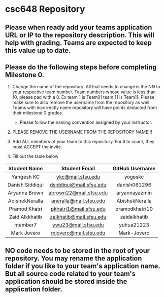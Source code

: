 # csc648 Repository

## Please when ready add your teams application URL or IP to the repository description. This will help with grading. Teams are expected to keep this value up to date.

## Please do the following steps before completing Milestone 0.
1. Change the name of the repository. All that needs to change is the NN to your respective team number. Team numbers whose value is less than 10, please pad with a 0. Ex team 1 is Team01 team 11 is Team11. Please make sure to also remove the username from the repository as well. Teams with incorrectly name repository will have points deducted from their milestone 0 grades.
      - Please follow the naming convention assigned by your instructor.

1. PLEASE REMOVE THE USERNAME FROM THE REPOSITORY NAME!!!

2. Add ALL members of your team to this repository. For it to count, they must ACCEPT the invite.

3. Fill out the table below


| Student Name    | Student Email          | GitHub Username |
|    :---:        |     :---:              |     :---:       |
| Yangesh KC      |ykc@mail.sfsu.edu       | yogeskc         |
| Danish Siddiqui |dsiddiqui@mail.sfsu.edu | danish061296    |
| Aryanna Brown   |abrown22@mail.sfsu.edu  |aryannayazmin    |
| AbishekNeralla  |aneralla@mail.sfsu.edu  |AbishekNeralla   |
| Pramod Khatri   |pkhatri1@mail.sfsu.edu  |pramodkhatri10   |
| Zaid Alkkhatib  |zalkhatib@mail.sfsu.edu |zaidalkhatib     |
| member7      |ywu23@mail.sfsu.edu        |yuhua21223       |
|Mark Jovero   |mjovero@mail.sfsu.edu|Mark-Jovero|
## NO code needs to be stored in the root of your repository. You may rename the application folder if you like to your team's application name. But all source code related to your team's application should be stored inside the application folder.
